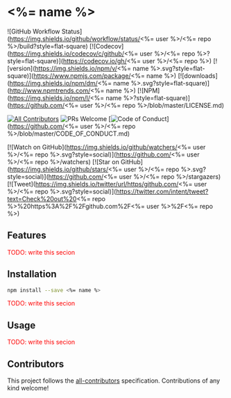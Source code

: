 # <%= name %>

<!-- prettier-ignore-start -->

![GitHub Workflow Status](https://img.shields.io/github/workflow/status/<%= user
%>/<%= repo %>/build?style=flat-square)
[![Codecov](https://img.shields.io/codecov/c/github/<%= user %>/<%= repo
%>?style=flat-square)](https://codecov.io/gh/<%= user %>/<%= repo %>)
[![version](https://img.shields.io/npm/v/<%= name
%>.svg?style=flat-square)](https://www.npmjs.com/package/<%= name %>)
[![downloads](https://img.shields.io/npm/dm/<%= name
%>.svg?style=flat-square)](http://www.npmtrends.com/<%= name %>)
[![NPM](https://img.shields.io/npm/l/<%= name
%>?style=flat-square)](https://github.com/<%= user %>/<%= repo
%>/blob/master/LICENSE.md)

[![All Contributors](https://img.shields.io/badge/all_contributors-1-orange.svg?style=flat-square)](#contributors-)
![PRs Welcome](https://img.shields.io/badge/PRs-welcome-brightgreen.svg?style=flat-square)
[![Code of Conduct](https://img.shields.io/badge/code%20of-conduct-ff69b4.svg?style=flat-square)](https://github.com/<%=
user %>/<%= repo %>/blob/master/CODE_OF_CONDUCT.md)

[![Watch on GitHub](https://img.shields.io/github/watchers/<%= user %>/<%= repo
%>.svg?style=social)](https://github.com/<%= user %>/<%= repo %>/watchers)
[![Star on GitHub](https://img.shields.io/github/stars/<%= user %>/<%= repo
%>.svg?style=social)](https://github.com/<%= user %>/<%= repo %>/stargazers)
[![Tweet](https://img.shields.io/twitter/url/https/github.com/<%= user %>/<%=
repo
%>.svg?style=social)](https://twitter.com/intent/tweet?text=Check%20out%20<%=
repo %>%20https%3A%2F%2Fgithub.com%2F<%= user %>%2F<%= repo %>)

  <!-- prettier-ignore-end -->

## Features

<span style="color: red">TODO: write this secion</span>

## Installation

```bash
npm install --save <%= name %>
```

<span style="color: red">TODO: write this secion</span>

## Usage

<span style="color: red">TODO: write this secion</span>

## Contributors

  <!-- ALL-CONTRIBUTORS-LIST:START - Do not remove or modify this section -->
  <!-- ALL-CONTRIBUTORS-LIST:END -->

This project follows the
[all-contributors](https://github.com/all-contributors/all-contributors)
specification. Contributions of any kind welcome!
